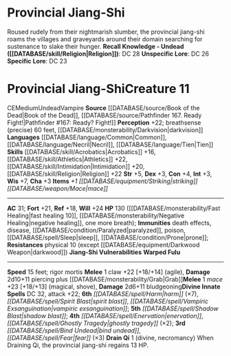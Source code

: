 ﻿---
id: '1408'
name: Provincial Jiang-Shi
source: '[[DATABASE/source/Pathfinder 167. Ready Fight!|Pathfinder #167: Ready? Fight!]]'

---
# Provincial Jiang-Shi

Roused rudely from their nightmarish slumber, the provincial jiang-shi roams the villages and graveyards around their domain searching for sustenance to slake their hunger.
**Recall Knowledge - Undead ([[DATABASE/skill/Religion|Religion]])**: DC 28
**Unspecific Lore**: DC 26
**Specific Lore**: DC 23

# Provincial Jiang-Shi<span class="item-type">Creature 11</span>

<span class="trait-alignment item-trait">CE</span><span class="trait-size item-trait">Medium</span><span class="item-trait">Undead</span><span class="item-trait">Vampire</span>
**Source** [[DATABASE/source/Book of the Dead|Book of the Dead]], [[DATABASE/source/Pathfinder 167. Ready Fight!|Pathfinder #167: Ready? Fight!]]
**Perception** +22; breathsense (precise) 60 feet, [[DATABASE/monsterability/Darkvision|darkvision]]
**Languages** [[DATABASE/language/Common|Common]], [[DATABASE/language/Necril|Necril]], [[DATABASE/language/Tien|Tien]]
**Skills** [[DATABASE/skill/Acrobatics|Acrobatics]] +16, [[DATABASE/skill/Athletics|Athletics]] +22, [[DATABASE/skill/Intimidation|Intimidation]] +20, [[DATABASE/skill/Religion|Religion]] +22
**Str** +5, **Dex** +3, **Con** +4, **Int** +3, **Wis** +7, **Cha** +3
**Items** _+1 [[DATABASE/equipment/Striking|striking]] [[DATABASE/weapon/Mace|mace]]_

---
**AC** 31; **Fort** +21, **Ref** +18, **Will** +24
**HP** 130 ([[DATABASE/monsterability/Fast Healing|fast healing 10]], [[DATABASE/monsterability/Negative Healing|negative healing]], one more breath); **Immunities** death effects, disease, [[DATABASE/condition/Paralyzed|paralyzed]], poison, [[DATABASE/spell/Sleep|sleep]], [[DATABASE/condition/Prone|prone]]; **Resistances** physical 10 (except [[DATABASE/equipment/Darkwood Weapon|darkwood]])
<span class="in-box-ability">**Jiang-Shi Vulnerabilities** </span><span class="in-box-ability">**Warped Fulu** </span>

---
**Speed** 15 feet; rigor mortis
<span class="in-box-ability">**Melee** <span class="action-icon">1</span> claw +22 [+18/+14] (agile), **Damage** 2d10+11 piercing plus [[DATABASE/monsterability/Grab|Grab]]</span><span class="in-box-ability">**Melee** <span class="action-icon">1</span> _mace_ +23 [+18/+13] (magical, shove), **Damage** 2d6+11 bludgeoning</span>**Divine Innate Spells** DC 32, attack +22; **6th** _[[DATABASE/spell/Harm|harm]]_ (×7), _[[DATABASE/spell/Spirit Blast|spirit blast]]_, _[[DATABASE/spell/Vampiric Exsanguination|vampiric exsanguination]]_; **5th** _[[DATABASE/spell/Shadow Blast|shadow blast]]_; **4th** _[[DATABASE/spell/Enervation|enervation]]_, _[[DATABASE/spell/Ghostly Tragedy|ghostly tragedy]]_ (×2); **3rd** _[[DATABASE/spell/Bind Undead|bind undead]]_, _[[DATABASE/spell/Fear|fear]]_ (×3)
<span class="in-box-ability">**Drain Qi** <span class="action-icon">1</span> (divine, necromancy) When Draining Qi, the provincial jiang-shi regains 13 HP.</span>